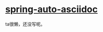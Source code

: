 # [spring-auto-asciidoc](https://plugins.gradle.org/plugin/io.github.artificerpi.spring-auto-asciidoc)

ta很懒，还没写呢。